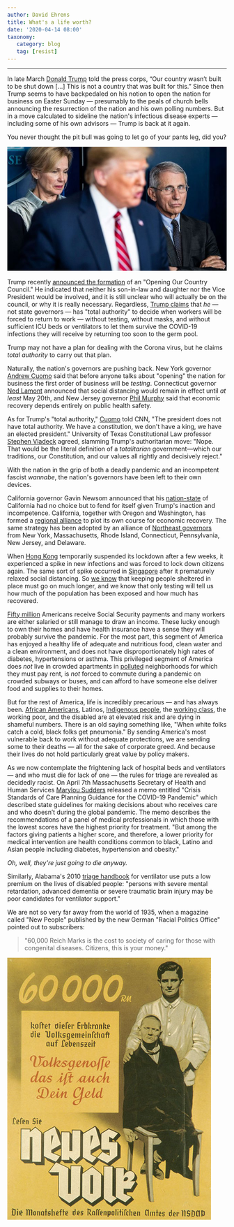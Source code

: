 ```yaml
---
author: David Ehrens
title: What's a life worth?
date: '2020-04-14 08:00'
taxonomy:
   category: blog
   tag: [resist]
---
```

---

In late March [Donald Trump](https://thehill.com/homenews/administration/489121-trump-signals-openings-us-not-built-to-be-shut-down) told the press corps, “Our country wasn’t built to be shut down […] This is not a country that was built for this.”  Since then Trump seems to have backpedaled on his notion to open the nation for business on Easter Sunday — presumably to the peals of church bells announcing the resurrection of the nation and his own polling numbers. But in a move calculated to sideline the nation's infectious disease experts — including some of his own advisors — Trump is back at it again.

You never thought the pit bull was going to let go of your pants leg, did you?

![](fauci.jpg)

Trump recently [announced the formation](https://www.politico.com/news/2020/04/13/trump-coronavirus-reopening-council-184927) of an "Opening Our Country Council." He indicated that neither his son-in-law and daughter nor the Vice President would be involved, and it is still unclear who will actually be on the council, or why it is really necessary. Regardless, [Trump claims](https://www.politico.com/states/new-york/albany/story/2020/04/13/trump-claims-total-authority-over-state-decisions-1275506) that *he* — not state governors — has "total authority" to decide when workers will be forced to return to work — without testing, without masks, and without sufficient ICU beds or ventilators to let them survive the COVID-19 infections they will receive by returning too soon to the germ pool.

Trump may not have a plan for dealing with the Corona virus, but he claims *total authority* to carry out that plan.

Naturally, the nation's governors are pushing back. New York governor [Andrew Cuomo](https://thehill.com/homenews/state-watch/492164-cuomo-millions-and-millions-of-tests-needed-to-open-economy) said that before anyone talks about "opening" the nation for business the first order of business will be *testing*. Connecticut governor [Ned Lamont](https://thehill.com/homenews/state-watch/492645-connecticut-governor-no-restrictions-lifted-before-may-20th) announced that social distancing would remain in effect until *at least* May 20th, and New Jersey governor [Phil Murphy](https://thehill.com/homenews/sunday-talk-shows/492410-nj-governor-any-reopening-depends-first-and-foremost-on-a-complete) said that economic recovery depends entirely on public health safety.

As for Trump's "total authority," [Cuomo](https://www.aljazeera.com/news/2020/04/king-trump-pushback-total-authority-claim-200414061646944.html) told CNN, "The president does not have total authority. We have a constitution, we don't have a king, we have an elected president." University of Texas Constitutional Law professor [Stephen Vladeck](https://twitter.com/steve_vladeck/status/1249835579153485825) agreed, slamming Trump's authoritarian move: "Nope. That would be the literal definition of a *totalitarian* government—which our traditions, our Constitution, and our values all rightly and decisively reject."

With the nation in the grip of both a deadly pandemic and an incompetent fascist *wannabe*, the nation's governors have been left to their own devices.

California governor Gavin Newsom announced that his [nation-state](https://www.latimes.com/california/story/2020-04-07/california-gavin-newsom-200-million-masks-coronavirus-rachel-maddow) of California had no choice but to fend for itself given Trump's inaction and incompetence. California, together with Oregon and Washington, has formed a [regional alliance](https://foreignpolicy.com/2020/04/14/us-governors-states-rights-defy-trump-by-forming-regional-alliances/) to plot its own course for economic recovery. The same strategy has been adopted by an alliance of [Northeast governors](https://www.masslive.com/coronavirus/2020/04/coronavirus-response-massachusetts-joins-discussions-on-northeast-reopening-plan-gov-charlie-bakers-office-confirms.html) from New York, Massachusetts, Rhode Island, Connecticut, Pennsylvania, New Jersey, and Delaware.

When [Hong Kong](https://foreignpolicy.com/2020/03/24/trump-white-house-coronavirus-rollback-social-distancing/) temporarily suspended its lockdown after a few weeks, it experienced a spike in new infections and was forced to lock down citizens again. The same sort of spike occurred in [Singapore](https://www.theguardian.com/world/2020/apr/08/singapore-coronavirus-increase-revives-fears-of-post-lockdown-surge) after it prematurely relaxed social distancing. So [we know](https://www.washingtonpost.com/opinions/its-too-soon-to-relax-social-distancing/2020/03/23/23ae11a2-6d30-11ea-b148-e4ce3fbd85b5_story.html) that keeping people sheltered in place must go on much longer, and we know that only testing will tell us how much of the population has been exposed and how much has recovered.

[Fifty million](https://www.ssa.gov/policy/docs/quickfacts/stat_snapshot/) Americans receive Social Security payments and many workers are either salaried or still manage to draw an income. These lucky enough to own their homes and have health insurance have a sense they will probably survive the pandemic. For the most part, this segment of America has enjoyed a healthy life of adequate and nutritious food, clean water and a clean environment, and does not have disproportionately high rates of diabetes, hypertensions or asthma. This privileged segment of America does *not* live in crowded apartments in [polluted](https://www.theroot.com/air-pollution-disproportionately-affects-black-folks-a-1842760466) neighborhoods for which they must pay rent, is *not* forced to commute during a pandemic on crowded subways or buses, and can afford to have someone else deliver food and supplies to their homes.

But for the rest of America, life is incredibly precarious — and has always been. [African Americans](https://www.politico.com/news/2020/04/12/dc-mayor-coronavirus-african-american-health-disparities-180890), Latinos, [Indigenous people](https://thehill.com/homenews/state-watch/492408-new-mexico-governor-says-state-faces-unique-challenges-responding-to), the [working class](https://fivethirtyeight.com/features/the-young-americans-most-vulnerable-to-covid-19-are-people-of-color-and-the-working-class/), the working poor, and the disabled are at elevated risk and are dying in shameful numbers. There is an old saying something like, "When white folks catch a cold, black folks get pneumonia." By sending America's most vulnerable back to work without adequate protections, we are sending some to their deaths — all for the sake of corporate greed. And because their lives do not hold particularly great value by policy makers.

As we now contemplate the frightening lack of hospital beds and ventilators — and who must die for lack of one — the rules for triage are revealed as decidedly racist. On April 7th Massachusetts Secretary of Health and Human Services [Marylou Sudders](https://www.baystatebanner.com/2020/04/13/coalition-urges-equity-in-covid-19-treatment/) released a memo entitled "Crisis Standards of Care Planning Guidance for the COVID-19 Pandemic" which described state guidelines for making decisions about who receives care and who doesn’t during the global pandemic. The memo describes the recommendations of a panel of medical professionals in which those with the lowest scores have the highest priority for treatment. "But among the factors giving patients a higher score, and therefore, a lower priority for medical intervention are health conditions common to black, Latino and Asian people including diabetes, hypertension and obesity."

*Oh, well, they're just going to die anyway.*

Similarly, Alabama's 2010 [triage handbook](https://thehill.com/policy/healthcare/491896-alabama-removes-controversial-ventilator-guidelines-that-denied-coronavirus) for ventilator use puts a low premium on the lives of disabled people: "persons with severe mental retardation, advanced dementia or severe traumatic brain injury may be poor candidates for ventilator support."

We are not so very far away from the world of 1935, when a magazine called "New People" published by the new German "Racial Politics Office" pointed out to subscribers:

> "60,000 Reich Marks is the cost to society of caring for those with congenital diseases. Citizens, this is your money."

![](costs.jpg)